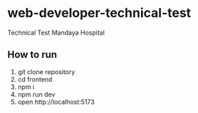 # web-developer-technical-test
Technical Test Mandaya Hospital

## How to run
1. git clone repository
2. cd frontend
3. npm i
4. npm run dev
5. open http://localhost:5173
